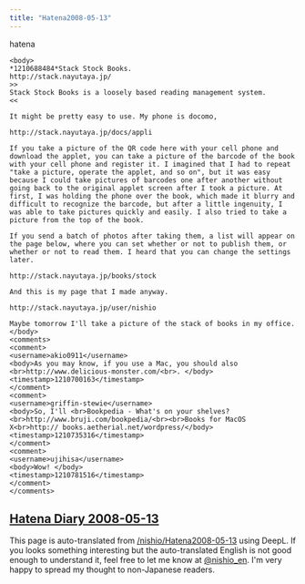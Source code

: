 ```yaml
---
title: "Hatena2008-05-13"
---
```


hatena

```
<body>
*1210688484*Stack Stock Books.
http://stack.nayutaya.jp/
>>
Stack Stock Books is a loosely based reading management system.
<<

It might be pretty easy to use. My phone is docomo,

http://stack.nayutaya.jp/docs/appli

If you take a picture of the QR code here with your cell phone and download the applet, you can take a picture of the barcode of the book with your cell phone and register it. I imagined that I had to repeat "take a picture, operate the applet, and so on", but it was easy because I could take pictures of barcodes one after another without going back to the original applet screen after I took a picture. At first, I was holding the phone over the book, which made it blurry and difficult to recognize the barcode, but after a little ingenuity, I was able to take pictures quickly and easily. I also tried to take a picture from the top of the book.

If you send a batch of photos after taking them, a list will appear on the page below, where you can set whether or not to publish them, or whether or not to read them. I heard that you can change the settings later.

http://stack.nayutaya.jp/books/stock

And this is my page that I made anyway.

http://stack.nayutaya.jp/user/nishio

Maybe tomorrow I'll take a picture of the stack of books in my office.
</body>
<comments>
<comment>
<username>akio0911</username>
<body>As you may know, if you use a Mac, you should also <br>http://www.delicious-monster.com/<br>. </body>
<timestamp>1210700163</timestamp>
</comment>
<comment>
<username>griffin-stewie</username>
<body>So, I'll <br>Bookpedia - What's on your shelves?<br>http://www.bruji.com/bookpedia/<br><br>Books for MacOS X<br>http:// books.aetherial.net/wordpress/</body>
<timestamp>1210735316</timestamp>
</comment>
<comment>
<username>ujihisa</username>
<body>Wow! </body>
<timestamp>1210781516</timestamp>
</comment>
</comments>
```


[Hatena Diary 2008-05-13](https://nishiohirokazu.hatenadiary.org/archive/2008/05/13)
---
This page is auto-translated from [/nishio/Hatena2008-05-13](https://scrapbox.io/nishio/Hatena2008-05-13) using DeepL. If you looks something interesting but the auto-translated English is not good enough to understand it, feel free to let me know at [@nishio_en](https://twitter.com/nishio_en). I'm very happy to spread my thought to non-Japanese readers.
